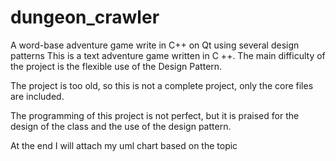 # dungeon_crawler
A word-base adventure game write in C++ on Qt using several design patterns
This is a text adventure game written in C ++. The main difficulty of the project is the flexible use of the Design Pattern.
 
The project is too old, so this is not a complete project, only the core files are included.
 
The programming of this project is not perfect, but it is praised for the design of the class and the use of the design pattern.
 
At the end I will attach my uml chart based on the topic
